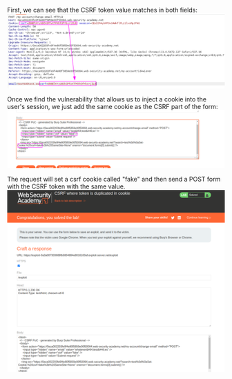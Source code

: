 First, we can see that the CSRF token value matches in both fields:
![](imgs/csrf_bypass_token_duplicated_in_cookie.png)

Once we find the vulnerability that allows us to inject a cookie into the user's session, we just add the same cookie as the CSRF part of the form:
![](imgs/csrf_bypass_token_duplicated_in_cookie-1.png)

The request will set a csrf cookie called "fake" and then send a POST form with the CSRF token with the same value.
![](imgs/csrf_bypass_token_duplicated_in_cookie-2.png)

